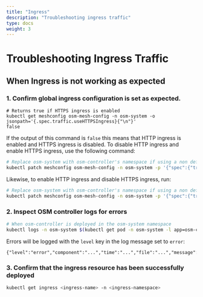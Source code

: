 ```yaml
---
title: "Ingress"
description: "Troubleshooting ingress traffic"
type: docs
weight: 3
---
```


# Troubleshooting Ingress Traffic

## When Ingress is not working as expected

### 1. Confirm global ingress configuration is set as expected.

```console
# Returns true if HTTPS ingress is enabled
kubectl get meshconfig osm-mesh-config -n osm-system -o jsonpath='{.spec.traffic.useHTTPSIngress}{"\n"}'
false
```

If the output of this command is `false` this means that HTTP ingress is enabled and HTTPS ingress is disabled. To disable HTTP ingress and enable HTTPS ingress, use the following command:

```bash
# Replace osm-system with osm-controller's namespace if using a non default namespace
kubectl patch meshconfig osm-mesh-config -n osm-system -p '{"spec":{"traffic":{"useHTTPSIngress":true}}}'  --type=merge
```

Likewise, to enable HTTP ingress and disable HTTPS ingress, run:

```bash
# Replace osm-system with osm-controller's namespace if using a non default namespace
kubectl patch meshconfig osm-mesh-config -n osm-system -p '{"spec":{"traffic":{"useHTTPSIngress":false}}}'  --type=merge
```

### 2. Inspect OSM controller logs for errors

```bash
# When osm-controller is deployed in the osm-system namespace
kubectl logs -n osm-system $(kubectl get pod -n osm-system -l app=osm-controller -o jsonpath='{.items[0].metadata.name}')
```

Errors will be logged with the `level` key in the log message set to `error`:
```console
{"level":"error","component":"...","time":"...","file":"...","message":"..."}
```

### 3. Confirm that the ingress resource has been successfully deployed

```bash
kubectl get ingress <ingress-name> -n <ingress-namespace>
```
